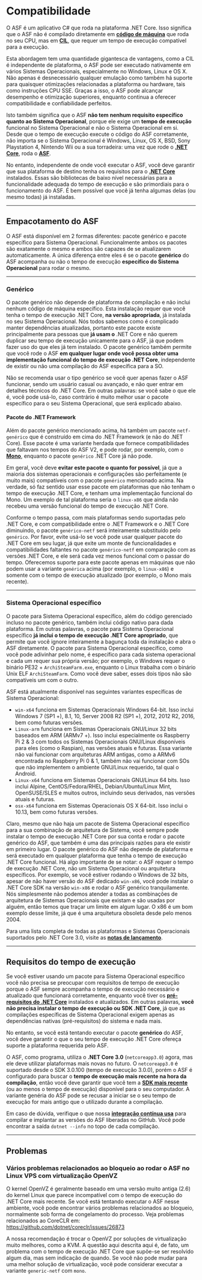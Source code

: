 # Compatibilidade

O ASF é um aplicativo C# que roda na plataforma .NET Core. Isso significa que o ASF não é compilado diretamente em **[código de máquina](https://pt.wikipedia.org/wiki/C%C3%B3digo_de_m%C3%A1quina)** que roda no seu CPU, mas em **[CIL](https://pt.wikipedia.org/wiki/Common_Intermediate_Language)**, que requer um tempo de execução compatível para a execução.

Esta abordagem tem uma quantidade gigantesca de vantagens, como a CIL é independente de plataforma, o ASF pode ser executado nativamente em vários Sistemas Operacionais, especialmente no Windows, Linux e OS X. Não apenas é desnecessário qualquer emulação como também há suporte para quaisquer otimizações relacionadas a plataforma ou hardware, tais como instruções CPU SSE. Graças a isso, o ASF pode alcançar desempenho e otimização superiores, enquanto continua a oferecer compatibilidade e confiabilidade perfeitos.

Isto também significa que o ASF **não tem nenhum requisito específico quanto ao Sistema Operacional**, porque ele exige um **tempo de execução** funcional no Sistema Operacional e não o Sistema Operacional em si. Desde que o tempo de execução execute o código do ASF corretamente, não importa se o Sistema Operacional é Windows, Linux, OS X, BSD, Sony Playstation 4, Nintendo Wii ou a sua torradeira: uma vez que rode o **[.NET Core](https://github.com/dotnet/core-setup#daily-builds)**, roda o **[ASF](https://github.com/JustArchiNET/ArchiSteamFarm/releases/latest)**.

No entanto, independente de onde você executar o ASF, você deve garantir que sua plataforma de destino tenha os requisitos para o **[.NET Core](https://github.com/dotnet/core/blob/master/Documentation/prereqs.md)** instalados. Essas são bibliotecas de baixo nível necessárias para a funcionalidade adequada do tempo de execução e são primordiais para o funcionamento do ASF. É bem possível que você já tenha algumas delas (ou mesmo todas) já instaladas.

* * *

## Empacotamento do ASF

O ASF está disponível em 2 formas diferentes: pacote genérico e pacote específico para Sistema Operacional. Funcionalmente ambos os pacotes são exatamente o mesmo e ambos são capazes de se atualizarem automaticamente. A única diferença entre eles é se o pacote **genérico** do ASF acompanha ou não o tempo de execução **específico do Sistema Operacional** para rodar o mesmo.

* * *

### Genérico

O pacote genérico não depende de plataforma de compilação e não inclui nenhum código de máquina específico. Esta instalação requer que você tenha o tempo de execução .NET Core, **na versão apropriada**, já instalada no seu Sistema Operacional. Nós todos sabemos como é complicado manter dependências atualizadas, portanto este pacote existe principalmente para pessoas que **já usam o** .NET Core e não querem duplicar seu tempo de execução unicamente para o ASF, já que podem fazer uso do que eles já tem instalado. O pacote genérico também permite que você rode o ASF **em qualquer lugar onde você possa obter uma implementação funcional do tempo de execução .NET Core**, independente de existir ou não uma compilação do ASF específica para a SO.

Não se recomenda usar o tipo genérico se você quer apenas fazer o ASF funcionar, sendo um usuário casual ou avançado, e não quer entrar em detalhes técnicos do .NET Core. Em outras palavras: se você sabe o que ele é, você pode usá-lo, caso contrário é muito melhor usar o pacote específico para o seu Sistema Operacional, que será explicado abaixo.

#### Pacote do .NET Framework

Além do pacote genérico mencionado acima, há também um pacote `netf-genérico` que é construído em cima do .NET Framework (e não do .NET Core). Esse pacote é uma variante herdada que fornece compatibilidades que faltavam nos tempos do ASF V2, e pode rodar, por exemplo, com o **[Mono](https://www.mono-project.com)**, enquanto o pacote `genérico` .NET Core já não pode.

Em geral, você deve **evitar este pacote o quanto for possível**, já que a maioria dos sistemas operacionais e configurações são perfeitamente (e muito mais) compatíveis com o pacote `genérico` mencionado acima. Na verdade, só faz sentido usar esse pacote em plataformas que não tenham o tempo de execução .NET Core, e tenham uma implementação funcional do Mono. Um exemplo de tal plataforma seria o `linux-x86` que ainda não recebeu uma versão funcional do tempo de execução .NET Core.

Conforme o tempo passa, com mais plataformas sendo suportadas pelo .NET Core, e com compatibilidade entre o .NET Framework e o .NET Core diminuindo, o pacote `genérico-netf` será inteiramente substituído pelo `genérico`. Por favor, evite usá-lo se você pode usar qualquer pacote do .NET Core em seu lugar, já que exite um monte de funcionalidades e compatibilidades faltantes no pacote `genérico-netf` em comparação com as versões .NET Core, e ele será cada vez menos funcional com o passar do tempo. Oferecemos suporte para este pacote apenas em máquinas que não podem usar a variante `genérica` acima (por exemplo, o `linux-x86`) e somente com o tempo de execução atualizado (por exemplo, o Mono mais recente).

* * *

### Sistema Operacional específico

O pacote para Sistema Operacional específico, além do código gerenciado incluso no pacote genérico, também inclui código nativo para dada plataforma. Em outras palavras, o pacote para Sistema Operacional específico **já inclui o tempo de execução .NET Core apropriado**, que permite que você ignore inteiramente a bagunça toda da instalação e abra o ASF diretamente. O pacote para Sistema Operacional específico, como você pode adivinhar pelo nome, é específico para cada sistema operacional e cada um requer sua própria versão; por exemplo, o Windows requer o binário PE32 + `ArchiSteamFarm.exe`, enquanto o Linux trabalha com o binário Unix ELF `ArchiSteamFarm`. Como você deve saber, esses dois tipos não são compatíveis um com o outro.

ASF está atualmente disponível nas seguintes variantes específicas de Sistema Operacional:

- `win-x64` funciona em Sistemas Operacionais Windows 64-bit. Isso inclui Windows 7 (SP1 +), 8.1, 10, Server 2008 R2 (SP1 +), 2012, 2012 R2, 2016, bem como futuras versões.
- `Linux-arm` funciona em Sistemas Operacionais GNU/Linux 32 bits baseados em ARM (ARMv7 +). Isso inclui especialmente os Raspberry Pi 2 & 3 com todos os Sistemas Operacionais GNU/Linux disponíveis para eles (como o Raspian), nas versões atuais e futuras. Essa variante não vai funcionar com arquiteturas ARM antigas, como a ARMv6 encontrada no Raspberry Pi 0 & 1, também não vai funcionar com SOs que não implementem o ambiente GNU/Linux requerido, tal qual o Android.
- `Linux-x64` funciona em Sistemas Operacionais GNU/Linux 64 bits. Isso inclui Alpine, CentOS/Fedora/RHEL, Debian/Ubuntu/Linux Mint, OpenSUSE/SLES e muitos outros, incluindo seus derivados, nas versões atuais e futuras.
- `osx-x64` funciona em Sistemas Operacionais OS X 64-bit. Isso inclui o 10.13, bem como futuras versões.

Claro, mesmo que não haja um pacote de Sistema Operacional específico para a sua combinação de arquitetura de Sistema, você sempre pode instalar o tempo de execução .NET Core por sua conta e rodar o pacote genérico do ASF, que também é uma das principais razões para ele existir em primeiro lugar. O pacote genérico do ASF não depende de plataforma e será executado em qualquer plataforma que tenha o tempo de execução .NET Core funcional. Há algo importante de se notar: o ASF requer o tempo de execução .NET Core, não um Sistema Operacional ou arquitetura específicos. Por exemplo, se você estiver rodando o Windows de 32 bits, apesar de não haver versão do ASF dedicado `win-x86`, você pode instalar o .NET Core SDK na versão `win-x86` e rodar o ASF genérico tranquilamente. Nós simplesmente não podemos atender a todas as combinações de arquitetura de Sistemas Operacionais que existam e são usadas por alguém, então temos que traçar um limite em algum lugar. O x86 é um bom exemplo desse limite, já que é uma arquitetura obsoleta desde pelo menos 2004.

Para uma lista completa de todas as plataformas e Sistemas Operacionais suportados pelo .NET Core 3.0, visite as **[notas de lançamento](https://github.com/dotnet/core/blob/master/release-notes/3.0/3.0-supported-os.md)**.

* * *

## Requisitos do tempo de execução

Se você estiver usando um pacote para Sistema Operacional específico você não precisa se preocupar com requisitos de tempo de execução porque o ASF sempre acompanha o tempo de execução necessário e atualizado que funcionará corretamente, enquanto você tiver os **[pré-requisitos do .NET Core](https://github.com/dotnet/core/blob/master/Documentation/prereqs.md)** instalados e atualizados. Em outras palavras, **você não precisa instalar o tempo de execução ou SDK .NET Core**, já que as compilações específicas de Sistema Operacional exigem apenas as dependências nativas (pré-requisitos) do sistema e nada mais.

No entanto, se você está tentando executar o pacote **genérico** do ASF, você deve garantir o que o seu tempo de execução .NET Core ofereça suporte a plataforma requerida pelo ASF.

O ASF, como programa, utiliza o **.NET Core 3.0** (`netcoreapp3.0`) agora, mas ele deve utilizar plataformas mais novas no futuro. O `netcoreapp3.0` é suportado desde o SDK 3.0.100 (tempo de execução 3.0.0), porém o ASF é configurado para buscar o **tempo de execução mais recente na hora da compilação**, então você deve garantir que você tem a **[SDK mais recente](https://dotnet.microsoft.com/download)** (ou ao menos o tempo de execução) disponível para o seu computador. A variante genéria do ASF pode se recusar a iniciar se o seu tempo de execução for mais antigo que o utilizado durante a compilação.

Em caso de dúvida, verifique o que nossa **[integração contínua usa](https://ci.appveyor.com/project/JustArchi/ArchiSteamFarm)** para compilar e implantar as versões do ASF liberadas no GitHub. Você pode encontrar a saída `dotnet --info` no topo de cada compilação.

* * *

## Problemas

### Vários problemas relacionados ao bloqueio ao rodar o ASF no Linux VPS com virtualização OpenVZ

O kernel OpenVZ é geralmente baseado em uma versão muito antiga (2.6) do kernel Linux que parece incompatível com o tempo de execução do .NET Core mais recente. Se você está tentando executar o ASF nesse ambiente, você pode encontrar vários problemas relacionados ao bloqueio, normalmente sob forma de congelamento do processo. Veja problemas relacionados ao CoreCLR em: https://github.com/dotnet/coreclr/issues/26873

A nossa recomendação é trocar o OpenVZ por soluções de virtualização muito melhores, como a KVM. A questão aqui descrita aqui é, de fato, um problema com o tempo de execução .NET Core que supõe-se ser resolvido algum dia, mas sem indicação de quando. Se você não pode mudar para uma melhor solução de virtualização, você pode considerar executar a variante `generic-netf` com `mono`.